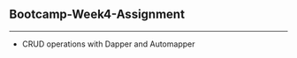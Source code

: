 ## Bootcamp-Week4-Assignment
------------------------------------------

- CRUD operations with Dapper and Automapper
